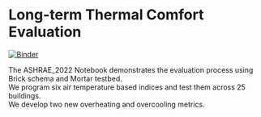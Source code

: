 # Long-term Thermal Comfort Evaluation
[![Binder](https://mybinder.org/badge_logo.svg)](https://mybinder.org/v2/gh/ruijis/Mortar_LongtermThermalComfort/HEAD)


The ASHRAE_2022 Notebook demonstrates the evaluation process using Brick schema and Mortar testbed.</br>
We program six air temperature based indices and test them across 25 buildings.</br>
We develop two new overheating and overcooling metrics.</br>

